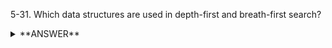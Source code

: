﻿5-31. Which data structures are used in depth-first and breath-first search?

<details>
<summary>**ANSWER**</summary>
  <p>

  DFS uses a stack (or if using recursion, recursion acts as a stack).

BFS uses a queue.

  </p>
</details>

